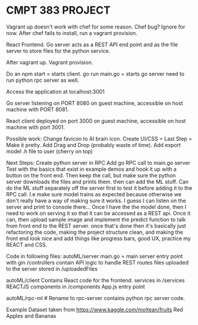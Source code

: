 # CMPT 383 PROJECT

Vagrant up doesn't work with chef for some reason. Chef bug? Ignore for now. After chef fails to install, run a vagrant provision. 

React Frontend.
Go server acts as a REST API end point and as the file server to store files for the python service.

After vagrant up. Vagrant provision. 

Do an npm start = starts client.
go run main.go = starts go server
need to run python rpc server as well.

Access the application at localhost:3001

Go server listening on PORT 8080 on guest machine, accessible on host machine with PORT 8081.

React client deployed on port 3000 on guest machine, accessible on host machine with port 3001.

Possible work:
Change favicon to AI brain icon.
Create UI/CSS = Last Step = Make it pretty.
Add Drag and Drop (probably waste of time).
Add export model .h file to user (cherry on top)

Next Steps:
Create python server in RPC
Add go RPC call to main.go server
Test with the basics that exist in example demos and hook it up
with a button on the front end.
Then keep the call, but make sure the python server downloads the files and prints them.
then can add the ML stuff.
Can do the ML stuff separately off the server first to test it before
adding it to the RPC call. I.e make sure model trains as expected because
otherwise we don't really have a way of making sure it works. I guess I can listen on the server and print to console there...
Once I have the the model done, then I need to work on serving it
so that it can be accessed as a REST api.
Once it can, then upload sample image and implement the predict function
to talk from front end to the REST server.
once that's done then it's basically just refactoring the code, making
the project structure clean, and making the front end look nice and
add things like progress bars, good UX, practice my REACT and CSS.

Code in following files:
autoML/server
main.go = main server entry point with gin
/controllers contain API logic to handle REST routes
files uploaded to the server stored in /uploadedFiles

autoML/client
Contains React code for the frontend.
services in /services
REACTJS components in /components
App.js entry point

autoML/rpc-ml # Rename to rpc-server
contains python rpc server code.


Example Dataset taken from https://www.kaggle.com/moltean/fruits
Red Apples and Bananas
